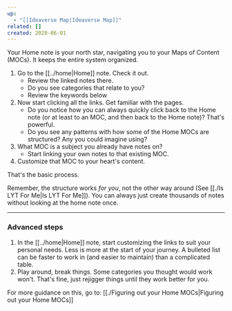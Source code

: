 ```yaml
---
up:
  - "[[Ideaverse Map|Ideaverse Map]]"
related: []
created: 2020-06-01
---
```

Your Home note is your north star, navigating you to your Maps of Content (MOCs). It keeps the entire system organized.

1. Go to the [[../home|Home]] note. Check it out. 
	- Review the linked notes there.
	- Do you see categories that relate to you?
	- Review the keywords below
1. Now start clicking all the links. Get familiar with the pages. 
	- Do you notice how you can always quickly click back to the Home note (or at least to an MOC, and then back to the Home note)? That's powerful.
	- Do you see any patterns with how some of the Home MOCs are structured? Any you could imagine using?
2. What MOC is a subject you already have notes on? 
	- Start linking your own notes to that existing MOC. 
3. Customize that MOC to your heart's content.

That's the basic process.

Remember, the structure works *for you*, not the other way around (See [[./Is LYT For Me|Is LYT For Me]]). You can always just create thousands of notes without looking at the home note once. 

---
### Advanced steps
1. In the [[../home|Home]] note, start customizing the links to suit your personal needs. Less is more at the start of your journey. A bulleted list can be faster to work in (and easier to maintain) than a complicated table.
2. Play around, break things. Some categories you thought would work won't. That's fine, just rejigger things until they work better for you.

For more guidance on this, go to: [[./Figuring out your Home MOCs|Figuring out your Home MOCs]]